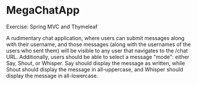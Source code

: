 # MegaChatApp

Exercise: Spring MVC and Thymeleaf

A rudimentary chat application, where users can submit messages along with their username, and those messages (along with the usernames of the users who sent them) will be visible to any user that navigates to the /chat URL. Additionally, users should be able to select a message "mode": either Say, Shout, or Whisper. Say should display the message as written, while Shout should display the message in all-uppercase, and Whisper should display the message in all-lowercase.
